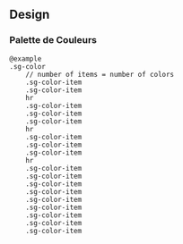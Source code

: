 ## Design

### Palette de Couleurs

    @example
    .sg-color
        // number of items = number of colors
        .sg-color-item
        .sg-color-item
        hr
        .sg-color-item
        .sg-color-item
        .sg-color-item
        hr
        .sg-color-item
        .sg-color-item
        .sg-color-item
        hr
        .sg-color-item
        .sg-color-item
        .sg-color-item
        .sg-color-item
        .sg-color-item
        .sg-color-item
        .sg-color-item
        .sg-color-item
        .sg-color-item
